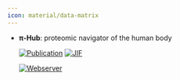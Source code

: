```yaml
---
icon: material/data-matrix
---
```





- **π-Hub**: proteomic navigator of the human body  

    [![Publication](https://img.shields.io/badge/Publication-Citations:4-blue?style=for-the-badge&logo=bookstack)](https://doi.org/10.1038/s41586-024-08280-5) 
    [![JIF](https://img.shields.io/badge/Impact_Factor-50.50-purple?style=for-the-badge&logo=academia)](https://doi.org/10.1038/s41586-024-08280-5)

    [![Webserver](https://img.shields.io/badge/Webserver-online-brightgreen?style=for-the-badge&logo=cachet&logoColor=65FF8F)](https://www.pi-hub.org.cn/) 

